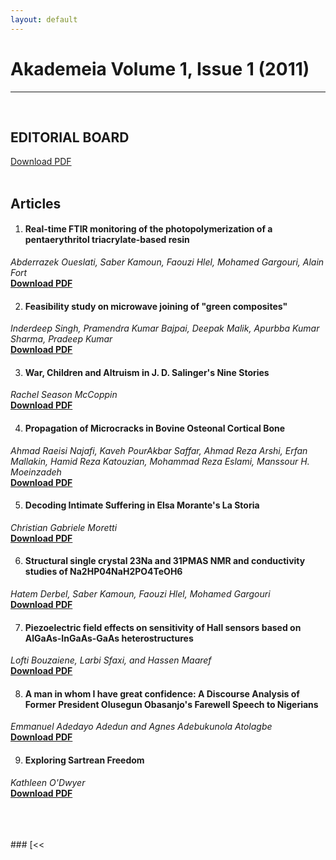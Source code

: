 ```yaml
---
layout: default
---
```



# Akademeia Volume 1, Issue 1 (2011)
* * *
<br>

## EDITORIAL BOARD
[Download PDF](/pdf/vol1-iss1/EditorialBoard2011.pdf)
<br>
<br>

## Articles
1.  #### Real\-time FTIR monitoring of the photopolymerization of a pentaerythritol triacrylate\-based resin
_Abderrazek Oueslati, Saber Kamoun, Faouzi Hlel, Mohamed Gargouri, Alain Fort_
<br>**[Download PDF](/pdf/vol1-iss1/Oueslatietal-2011-1-1-ea0100.pdf)**


2.  #### Feasibility study on microwave joining of "green composites"
_Inderdeep Singh, Pramendra Kumar Bajpai, Deepak Malik, Apurbba Kumar Sharma, Pradeep Kumar_
<br>**[Download PDF](/pdf/vol1-iss1/Singhetal-2011-1-1-ea0101.pdf)**

3.  #### War, Children and Altruism in J. D. Salinger\'s Nine Stories
_Rachel Season McCoppin_
<br>**[Download PDF](/pdf/vol1-iss1/McCoppin-2011-1-1-ea0102.pdf)**

4.  #### Propagation of Microcracks in Bovine Osteonal Cortical Bone
_Ahmad Raeisi Najafi, Kaveh PourAkbar Saffar, Ahmad Reza Arshi, Erfan Mallakin, Hamid
Reza Katouzian, Mohammad Reza Eslami, Manssour H. Moeinzadeh_
<br>**[Download PDF](/pdf/vol1-iss1/Najafietal-2011-1-1-ea0103.pdf)**

5.  #### Decoding Intimate Suffering in Elsa Morante\'s La Storia
_Christian Gabriele Moretti_
<br>**[Download PDF](/pdf/vol1-iss1/Moretti-2011-1-1-ea0104.pdf)**

6.  #### Structural single crystal 23Na and 31PMAS NMR and conductivity studies of Na2HP04NaH2PO4TeOH6
_Hatem Derbel, Saber Kamoun, Faouzi Hlel, Mohamed Gargouri_
<br>**[Download PDF](/pdf/vol1-iss1/Derbeletal-2011-1-1-ea0105.pdf)**

7.  #### Piezoelectric field effects on sensitivity of Hall sensors based on AlGaAs-InGaAs-GaAs heterostructures
_Lofti Bouzaiene, Larbi Sfaxi, and Hassen Maaref_
<br>**[Download PDF](/pdf/vol1-iss1/Bouzaieneetal-2011-1-1-ea0106.pdf)**

8.  #### A man in whom I have great confidence: A Discourse Analysis of Former President Olusegun Obasanjo\'s Farewell Speech to Nigerians
_Emmanuel Adedayo Adedun and Agnes Adebukunola Atolagbe_
<br>**[Download PDF](/pdf/vol1-iss1/AdedunandAtolagbe-2011-1-1-ea0107.pdf)**

9.  #### Exploring Sartrean Freedom
_Kathleen O\'Dwyer_
<br>**[Download PDF](/pdf/vol1-iss1/ODwyer-2011-1-1-ea0108.pdf)**


<br>
<br>
<br>
### [<<<Back to Homepage](./)
